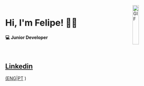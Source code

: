 <!--Header with the gif link and title/subtitle-->
<img src="https://media.giphy.com/media/dWesBcTLavkZuG35MI/giphy.gif" width="20%" height="125" align="right" alt="GIF" />
<h1>Hi, I'm Felipe! 🤝🏻</h1>
<h4>💻 Junior Developer</h4>
<br>
<!--GitHub Stats-->
<div align="center">
 	<a href="https://github.com/FelipEspessoto">
</div>
<!-- Linkedin links -->
<h2>Linkedin</h2>
(<a href="https://www.linkedin.com/in/felipespessoto/?locale=en_US">ENG</a>|<a href="https://www.linkedin.com/in/felipespessoto/">PT</a> )
